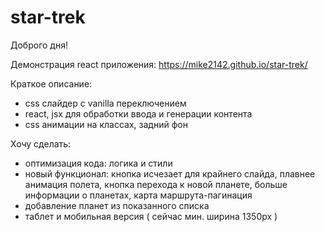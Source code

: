 # star-trek

Доброго дня!

Демонстрация react приложения: https://mike2142.github.io/star-trek/

Краткое описание:
- css слайдер с vanilla переключением
- react, jsx для обработки ввода и генерации контента
- css анимации на классах, задний фон

Хочу сделать:
- оптимизация кода: логика и стили
- новый функционал: кнопка исчезает для крайнего слайда, плавнее анимация полета, кнопка перехода к новой планете, больше информации о планетах, карта маршрута-пагинация
- добавление планет из показанного списка
- таблет и мобильная версия ( сейчас мин. ширина 1350px )
